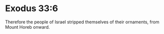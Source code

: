 # Exodus 33:6

Therefore the people of Israel stripped themselves of their ornaments, from Mount Horeb onward.
